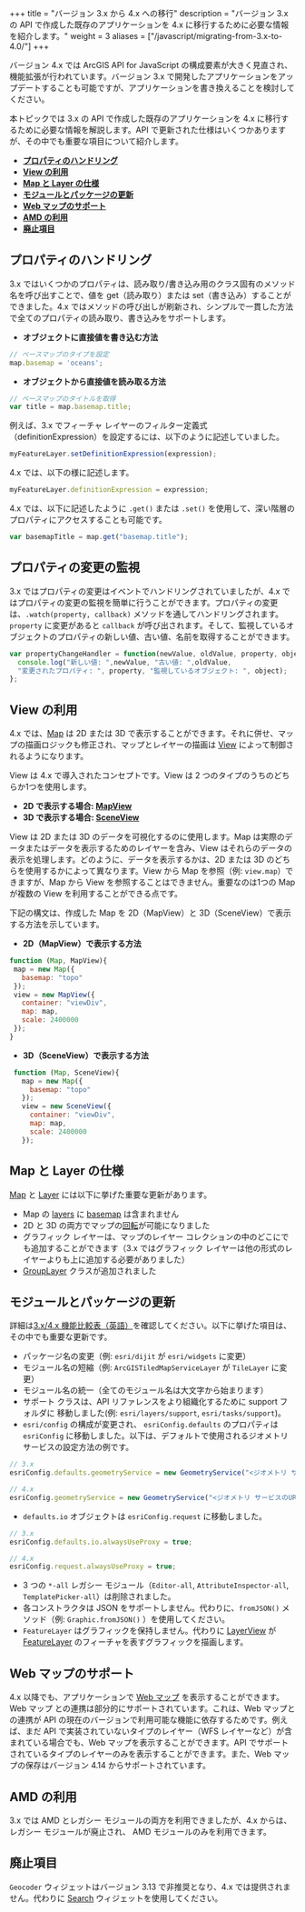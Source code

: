+++
title = "バージョン 3.x から 4.x への移行"
description = "バージョン 3.x の API で作成した既存のアプリケーションを 4.x に移行するために必要な情報を紹介します。"
weight = 3
aliases = ["/javascript/migrating-from-3.x-to-4.0/"]
+++

バージョン 4.x では ArcGIS API for JavaScript の構成要素が大きく見直され、機能拡張が行われています。バージョン 3.x で開発したアプリケーションをアップデートすることも可能ですが、アプリケーションを書き換えることを検討してください。

本トピックでは 3.x の API で作成した既存のアプリケーションを 4.x に移行するために必要な情報を解説します。API で更新された仕様はいくつかありますが、その中でも重要な項目について紹介します。  

  * __[プロパティのハンドリング](#プロパティのハンドリング)__  
  * __[View の利用](#view-の利用)__
  * __[Map と Layer の仕様](#map-と-layer-の仕様)__
  * __[モジュールとパッケージの更新](#モジュールとパッケージの更新)__
  * __[Web マップのサポート](#web-マップのサポート)__
  * __[AMD の利用](#amd-の利用)__
  * __[廃止項目](#廃止項目)__

## プロパティのハンドリング

3.x ではいくつかのプロパティは、読み取り/書き込み用のクラス固有のメソッド名を呼び出すことで、値を get（読み取り）または set（書き込み）することができました。4.x ではメソッドの呼び出しが刷新され、シンプルで一貫した方法で全てのプロパティの読み取り、書き込みをサポートします。

* __オブジェクトに直接値を書き込む方法__

 ```javascript
// ベースマップのタイプを設定
map.basemap = 'oceans';
```
* __オブジェクトから直接値を読み取る方法__

 ```javascript
// ベースマップのタイトルを取得
var title = map.basemap.title;
```

例えば、3.x でフィーチャ レイヤーのフィルター定義式（definitionExpression）を設定するには、以下のように記述していました。

 ```javascript
myFeatureLayer.setDefinitionExpression(expression);
```
4.x では、以下の様に記述します。

 ```javascript
myFeatureLayer.definitionExpression = expression;
```

4.x では、以下に記述したように `.get()` または `.set()` を使用して、深い階層のプロパティにアクセスすることも可能です。

 ```javascript
var basemapTitle = map.get("basemap.title");
```

## プロパティの変更の監視

3.x ではプロパティの変更はイベントでハンドリングされていましたが、4.x ではプロパティの変更の監視を簡単に行うことができます。プロパティの変更は、`.watch(property, callback)` メソッドを通してハンドリングされます。`property` に変更があると `callback` が呼び出されます。そして、監視しているオブジェクトのプロパティの新しい値、古い値、名前を取得することができます。
```javascript
var propertyChangeHandler = function(newValue, oldValue, property, object){
  console.log("新しい値: ",newValue, "古い値: ",oldValue,
  "変更されたプロパティ: ", property, "監視しているオブジェクト: ", object);
};
```

## View の利用

4.x では、[Map](https://developers.arcgis.com/javascript/latest/api-reference/esri-Map.html) は 2D または 3D で表示することができます。それに併せ、マップの描画ロジックも修正され、マップとレイヤーの描画は [View](https://developers.arcgis.com/javascript/latest/api-reference/esri-views-View.html) によって制御されるようになります。

View は 4.x で導入されたコンセプトです。View は 2 つのタイプのうちのどちらか1つを使用します。

* __2D で表示する場合: [MapView](https://developers.arcgis.com/javascript/latest/api-reference/esri-views-MapView.html)__
* __3D で表示する場合: [SceneView](https://developers.arcgis.com/javascript/latest/api-reference/esri-views-SceneView.html)__

View は 2D または 3D のデータを可視化するのに使用します。Map は実際のデータまたはデータを表示するためのレイヤーを含み、View はそれらのデータの表示を処理します。どのように、データを表示するかは、2D または 3D のどちらを使用するかによって異なります。View から Map を参照（例: `view.map`）できますが、Map から View を参照することはできません。重要なのは1つの Map が複数の View を利用することができる点です。

下記の構文は、作成した Map を 2D（MapView）と 3D（SceneView）で表示する方法を示しています。

* __2D（MapView）で表示する方法__

 ```javascript
function (Map, MapView){
  map = new Map({
    basemap: "topo"
  });
  view = new MapView({
    container: "viewDiv",
    map: map,
    scale: 2400000
  });
}
```

* __3D（SceneView）で表示する方法__

 ```javascript
  function (Map, SceneView){
    map = new Map({
      basemap: "topo"
    });
    view = new SceneView({
      container: "viewDiv",
      map: map,
      scale: 2400000
    });
  ```

## Map と Layer の仕様
[Map](https://developers.arcgis.com/javascript/latest/api-reference/esri-Map.html) と [Layer](https://developers.arcgis.com/javascript/latest/api-reference/esri-layers-Layer.html) には以下に挙げた重要な更新があります。

  * Map の [layers](https://developers.arcgis.com/javascript/latest/api-reference/esri-Map.html#layers) に [basemap](https://developers.arcgis.com/javascript/latest/api-reference/esri-Map.html#basemap) は含まれません
  * 2D と 3D の両方でマップの[回転](https://developers.arcgis.com/javascript/latest/api-reference/esri-views-MapView.html#rotation)が可能になりました
  * グラフィック レイヤーは、マップのレイヤー コレクションの中のどこにでも追加することができます（3.x ではグラフィック レイヤーは他の形式のレイヤーよりも上に追加する必要がありました）
  * [GroupLayer](https://developers.arcgis.com/javascript/latest/api-reference/esri-layers-GroupLayer.html) クラスが追加されました

## モジュールとパッケージの更新
詳細は[3.x/4.x 機能比較表（英語）](https://developers.arcgis.com/javascript/latest/guide/functionality-matrix/index.html)を確認してください。以下に挙げた項目は、その中でも重要な更新です。

* パッケージ名の変更（例: `esri/dijit` が `esri/widgets` に変更）
* モジュール名の短縮（例: `ArcGISTiledMapServiceLayer` が `TileLayer` に変更）
* モジュール名の統一（全てのモジュール名は大文字から始まります）
* サポート クラスは、API リファレンスをより組織化するために support フォルダに
移動しました(例: `esri/layers/support`, `esri/tasks/support`)。
* `esri/config` の構成が変更され、 `esriConfig.defaults` のプロパティは `esriConfig` に移動しました。以下は、デフォルトで使用されるジオメトリ サービスの設定方法の例です。

 ```javascript
// 3.x
esriConfig.defaults.geometryService = new GeometryService("<ジオメトリ サービスのURL>");
```

 ```javascript
// 4.x
esriConfig.geometryService = new GeometryService("<ジオメトリ サービスのURL>");
```

* `defaults.io` オブジェクトは `esriConfig.request` に移動しました。

 ```javascript
// 3.x
esriConfig.defaults.io.alwaysUseProxy = true;
```

 ```javascript
// 4.x
esriConfig.request.alwaysUseProxy = true;
```

* 3 つの `*-all` レガシー モジュール（`Editor-all`, `AttributeInspector-all`, `TemplatePicker-all`）は削除されました。
* 各コンストラクタは JSON をサポートしません。代わりに、`fromJSON()` メソッド（例: `Graphic.fromJSON()` ）を使用してください。
* `FeatureLayer` はグラフィックを保持しません。代わりに [LayerView](https://developers.arcgis.com/javascript/latest/api-reference/esri-views-layers-LayerView.html) が [FeatureLayer](https://developers.arcgis.com/javascript/latest/api-reference/esri-layers-FeatureLayer.html) のフィーチャを表すグラフィックを描画します。

## Web マップのサポート
4.x 以降でも、アプリケーションで [Web マップ](https://developers.arcgis.com/javascript/latest/api-reference/esri-WebMap.html) を表示することができます。Web マップ との連携は部分的にサポートされています。これは、Web マップとの連携が API の現在のバージョンで利用可能な機能に依存するためです。例えば、まだ API で実装されていないタイプのレイヤー（WFS レイヤーなど）が含まれている場合でも、Web マップを表示することができます。API でサポートされているタイプのレイヤーのみを表示することができます。また、Web マップの保存はバージョン 4.14 からサポートされています。

## AMD の利用
3.x では AMD とレガシー モジュールの両方を利用できましたが、4.x からは、レガシー モジュールが廃止され、 AMD モジュールのみを利用できます。

## 廃止項目
`Geocoder` ウィジェットはバージョン 3.13 で非推奨となり、4.x では提供されません。代わりに [Search](https://developers.arcgis.com/javascript/latest/api-reference/esri-widgets-Search.html) ウィジェットを使用してください。
